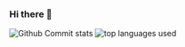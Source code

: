 ### Hi there 👋

<img src="https://github-readme-stats.vercel.app/api?username=knaackbuilt&count_private=true&theme=tokyonight" alt="Github Commit stats" />
<img src="https://github-readme-stats.vercel.app/api/top-langs/?username=knaackbuilt&langs_count=8&exclude_repo=knaackbuilt.github.io" alt="top languages used" />

<!--
**knaackbuilt/knaackbuilt** is a ✨ _special_ ✨ repository because its `README.md` (this file) appears on your GitHub profile.

Here are some ideas to get you started:

- 🔭 I’m currently working on ...
- 🌱 I’m currently learning ...
- 👯 I’m looking to collaborate on ...
- 🤔 I’m looking for help with ...
- 💬 Ask me about ...
- 📫 How to reach me: ...
- 😄 Pronouns: ...
- ⚡ Fun fact: ...
-->
